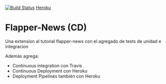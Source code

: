 [![Build Status](https://travis-ci.org/javierfernandes/flapper.svg?branch=master)](https://travis-ci.org/javierfernandes/flapper) [Heroku](https://heroku-badge.herokuapp.com/?app=pdes-flappernews)

# Flapper-News (CD)

Una extension al tutorial flapper-news con el agregado de tests de unidad e integracion

Además agrega:
- Continuous integration con Travis
- Continuous Deployment con Heroku
- Deployment Pipelines también con Heroku
